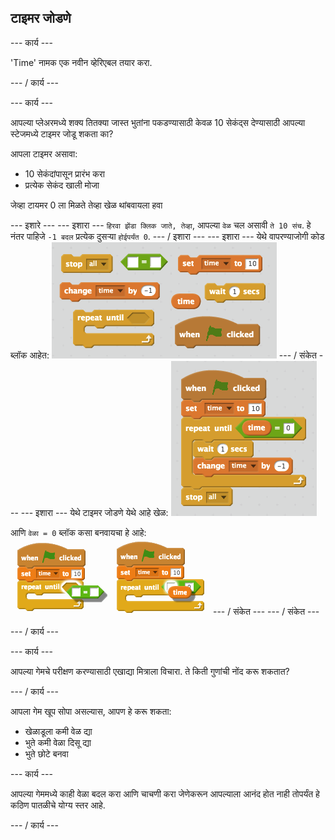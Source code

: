 ## टाइमर जोडणे

\--- कार्य \---

'Time' नामक एक नवीन व्हेरिएबल तयार करा.

\--- / कार्य \---

\--- कार्य \---

आपल्या प्लेअरमध्ये शक्य तितक्या जास्त भुतांना पकडण्यासाठी केवळ 10 सेकंद्स देण्यासाठी आपल्या स्टेजमध्ये टाइमर जोडू शकता का?

आपला टाइमर असावा:

+ 10 सेकंदांपासून प्रारंभ करा
+ प्रत्येक सेकंद खाली मोजा

जेव्हा टायमर 0 ला मिळते तेव्हा खेळ थांबवायला हवा

\--- इशारे \--- \--- इशारा \--- `हिरवा झेंडा क्लिक जाते, तेव्हा`, आपल्या `वेळ` चल असावी `ते 10 संच`. हे नंतर पाहिजे `-1 बदल` प्रत्येक दुसऱ्या `होईपर्यंत 0`. \--- / इशारा \--- \--- इशारा \--- येथे वापरण्याजोगी कोड ब्लॉक आहेत: ![screenshot](images/ghost-timer-blocks.png) \--- / संकेत \--- \--- इशारा \--- येथे टाइमर जोडणे येथे आहे खेळ: ![स्क्रीनशॉट](images/ghost-timer-code.png)

आणि `वेळा = 0` ब्लॉक कसा बनवायचा हे आहे: ![screenshot](images/ghost-timer-help.png) \--- / संकेत \--- \--- / संकेत \---

\--- / कार्य \---

\--- कार्य \---

आपल्या गेमचे परीक्षण करण्यासाठी एखाद्या मित्राला विचारा. ते किती गुणांची नोंद करू शकतात?

\--- / कार्य \---

आपला गेम खूप सोपा असल्यास, आपण हे करू शकता:

+ खेळाडूला कमी वेळ द्या
+ भुते कमी वेळा दिसू द्या
+ भुते छोटे बनवा

\--- कार्य \---

आपल्या गेममध्ये काही वेळा बदल करा आणि चाचणी करा जेणेकरून आपल्याला आनंद होत नाही तोपर्यंत हे कठिण पातळीचे योग्य स्तर आहे.

\--- / कार्य \---